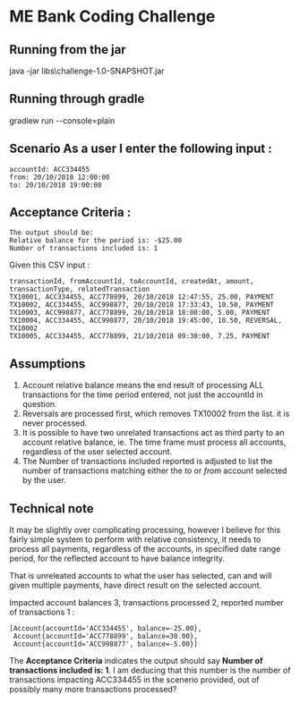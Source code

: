 # ME Bank Coding Challenge

## Running from the jar
java -jar libs\challenge-1.0-SNAPSHOT.jar

## Running through gradle
gradlew run --console=plain


## Scenario As a user I enter the following input :
    accountId: ACC334455
    from: 20/10/2018 12:00:00
    to: 20/10/2018 19:00:00

## Acceptance Criteria  :
	The output should be:
	Relative balance for the period is: -$25.00
	Number of transactions included is: 1 


Given this CSV input :
```csv
transactionId, fromAccountId, toAccountId, createdAt, amount, transactionType, relatedTransaction
TX10001, ACC334455, ACC778899, 20/10/2018 12:47:55, 25.00, PAYMENT
TX10002, ACC334455, ACC998877, 20/10/2018 17:33:43, 10.50, PAYMENT
TX10003, ACC998877, ACC778899, 20/10/2018 18:00:00, 5.00, PAYMENT
TX10004, ACC334455, ACC998877, 20/10/2018 19:45:00, 10.50, REVERSAL, TX10002
TX10005, ACC334455, ACC778899, 21/10/2018 09:30:00, 7.25, PAYMENT
```


## Assumptions
1. Account relative balance means the end result of processing ALL transactions for the time period entered, not just the accountId in question.
2. Reversals are processed first, which removes TX10002 from the list.  it is never processed.
3. It is possible to have two unrelated transactions act as third party to an account relative balance, ie. The time frame must  process all accounts, regardless of the user selected account.
4. The Number of transactions included reported is adjusted to list the number of transactions matching either the *to* or *from* account selected by the user.

## Technical note
It may be slightly over complicating processing, however I believe for this fairly simple system to perform with relative consistency, it
needs to process all payments, regardless of the accounts, in specified date range period, for the reflected account to have balance integrity.

That is unreleated accounts to what the user has selected, can and will given multiple payments, have direct result on the selected account.


Impacted account balances 3, transactions processed 2, reported number of transactions 1  :

    [Account{accountId='ACC334455', balance=-25.00}, 
     Account{accountId='ACC778899', balance=30.00}, 
     Account{accountId='ACC998877', balance=-5.00}]

The **Acceptance Criteria** indicates the output should say **Number of transactions included is: 1**.
I am deducing that this number is the number of transactions impacting ACC334455 in the scenerio provided, out of possibly many
more transactions processed?


